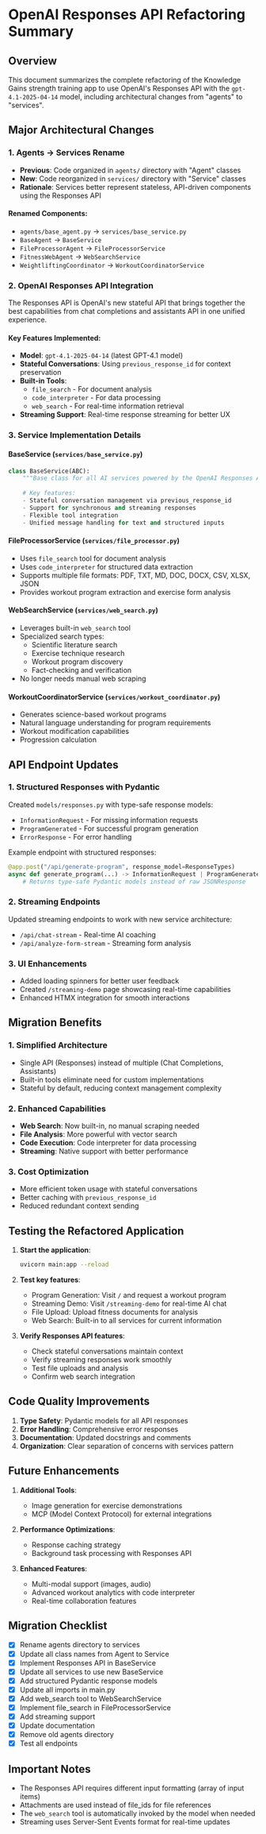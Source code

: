 # OpenAI Responses API Refactoring Summary

## Overview
This document summarizes the complete refactoring of the Knowledge Gains strength training app to use OpenAI's Responses API with the `gpt-4.1-2025-04-14` model, including architectural changes from "agents" to "services".

## Major Architectural Changes

### 1. Agents → Services Rename
- **Previous**: Code organized in `agents/` directory with "Agent" classes
- **New**: Code reorganized in `services/` directory with "Service" classes
- **Rationale**: Services better represent stateless, API-driven components using the Responses API

#### Renamed Components:
- `agents/base_agent.py` → `services/base_service.py`
- `BaseAgent` → `BaseService`
- `FileProcessorAgent` → `FileProcessorService`
- `FitnessWebAgent` → `WebSearchService`
- `WeightliftingCoordinator` → `WorkoutCoordinatorService`

### 2. OpenAI Responses API Integration
The Responses API is OpenAI's new stateful API that brings together the best capabilities from chat completions and assistants API in one unified experience.

#### Key Features Implemented:
- **Model**: `gpt-4.1-2025-04-14` (latest GPT-4.1 model)
- **Stateful Conversations**: Using `previous_response_id` for context preservation
- **Built-in Tools**: 
  - `file_search` - For document analysis
  - `code_interpreter` - For data processing
  - `web_search` - For real-time information retrieval
- **Streaming Support**: Real-time response streaming for better UX

### 3. Service Implementation Details

#### BaseService (`services/base_service.py`)
```python
class BaseService(ABC):
    """Base class for all AI services powered by the OpenAI Responses API"""
    
    # Key features:
    - Stateful conversation management via previous_response_id
    - Support for synchronous and streaming responses
    - Flexible tool integration
    - Unified message handling for text and structured inputs
```

#### FileProcessorService (`services/file_processor.py`)
- Uses `file_search` tool for document analysis
- Uses `code_interpreter` for structured data extraction
- Supports multiple file formats: PDF, TXT, MD, DOC, DOCX, CSV, XLSX, JSON
- Provides workout program extraction and exercise form analysis

#### WebSearchService (`services/web_search.py`)
- Leverages built-in `web_search` tool
- Specialized search types:
  - Scientific literature search
  - Exercise technique research
  - Workout program discovery
  - Fact-checking and verification
- No longer needs manual web scraping

#### WorkoutCoordinatorService (`services/workout_coordinator.py`)
- Generates science-based workout programs
- Natural language understanding for program requirements
- Workout modification capabilities
- Progression calculation

## API Endpoint Updates

### 1. Structured Responses with Pydantic
Created `models/responses.py` with type-safe response models:
- `InformationRequest` - For missing information requests
- `ProgramGenerated` - For successful program generation
- `ErrorResponse` - For error handling

Example endpoint with structured responses:
```python
@app.post("/api/generate-program", response_model=ResponseTypes)
async def generate_program(...) -> InformationRequest | ProgramGenerated | ErrorResponse:
    # Returns type-safe Pydantic models instead of raw JSONResponse
```

### 2. Streaming Endpoints
Updated streaming endpoints to work with new service architecture:
- `/api/chat-stream` - Real-time AI coaching
- `/api/analyze-form-stream` - Streaming form analysis

### 3. UI Enhancements
- Added loading spinners for better user feedback
- Created `/streaming-demo` page showcasing real-time capabilities
- Enhanced HTMX integration for smooth interactions

## Migration Benefits

### 1. Simplified Architecture
- Single API (Responses) instead of multiple (Chat Completions, Assistants)
- Built-in tools eliminate need for custom implementations
- Stateful by default, reducing context management complexity

### 2. Enhanced Capabilities
- **Web Search**: Now built-in, no manual scraping needed
- **File Analysis**: More powerful with vector search
- **Code Execution**: Code interpreter for data processing
- **Streaming**: Native support with better performance

### 3. Cost Optimization
- More efficient token usage with stateful conversations
- Better caching with `previous_response_id`
- Reduced redundant context sending

## Testing the Refactored Application

1. **Start the application**:
   ```bash
   uvicorn main:app --reload
   ```

2. **Test key features**:
   - Program Generation: Visit `/` and request a workout program
   - Streaming Demo: Visit `/streaming-demo` for real-time AI chat
   - File Upload: Upload fitness documents for analysis
   - Web Search: Built-in to all services for current information

3. **Verify Responses API features**:
   - Check stateful conversations maintain context
   - Verify streaming responses work smoothly
   - Test file uploads and analysis
   - Confirm web search integration

## Code Quality Improvements

1. **Type Safety**: Pydantic models for all API responses
2. **Error Handling**: Comprehensive error responses
3. **Documentation**: Updated docstrings and comments
4. **Organization**: Clear separation of concerns with services pattern

## Future Enhancements

1. **Additional Tools**:
   - Image generation for exercise demonstrations
   - MCP (Model Context Protocol) for external integrations

2. **Performance Optimizations**:
   - Response caching strategy
   - Background task processing with Responses API

3. **Enhanced Features**:
   - Multi-modal support (images, audio)
   - Advanced workout analytics with code interpreter
   - Real-time collaboration features

## Migration Checklist

- [x] Rename agents directory to services
- [x] Update all class names from Agent to Service
- [x] Implement Responses API in BaseService
- [x] Update all services to use new BaseService
- [x] Add structured Pydantic response models
- [x] Update all imports in main.py
- [x] Add web_search tool to WebSearchService
- [x] Implement file_search in FileProcessorService
- [x] Add streaming support
- [x] Update documentation
- [x] Remove old agents directory
- [x] Test all endpoints

## Important Notes

- The Responses API requires different input formatting (array of input items)
- Attachments are used instead of file_ids for file references
- The `web_search` tool is automatically invoked by the model when needed
- Streaming uses Server-Sent Events format for real-time updates